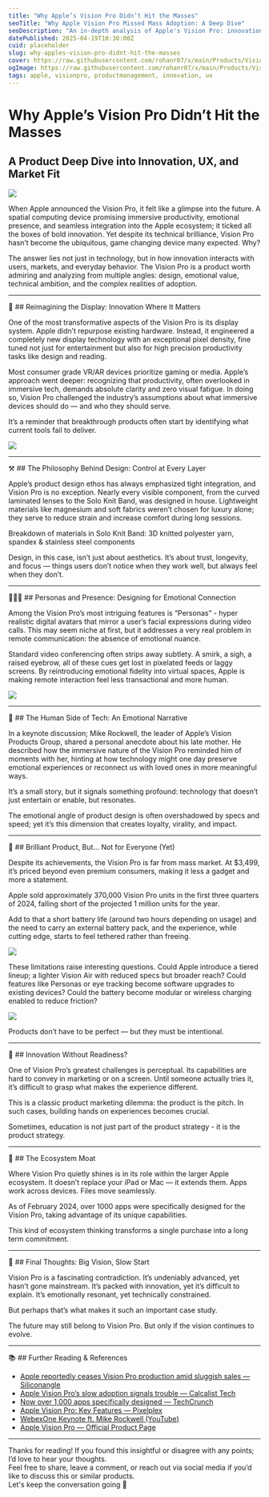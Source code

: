 ```yaml
---
title: "Why Apple’s Vision Pro Didn’t Hit the Masses"
seoTitle: "Why Apple Vision Pro Missed Mass Adoption: A Deep Dive"
seoDescription: "An in-depth analysis of Apple's Vision Pro: innovation, UX design, product-market fit, and future possibilities."
datePublished: 2025-04-19T10:30:00Z
cuid: placeholder
slug: why-apples-vision-pro-didnt-hit-the-masses
cover: https://raw.githubusercontent.com/rohanr07/x/main/Products/VisionPro/Images/CoverPhoto.png
ogImage: https://raw.githubusercontent.com/rohanr07/x/main/Products/VisionPro/Images/CoverPhoto.png
tags: apple, visionpro, productmanagement, innovation, ux
---
```


# Why Apple’s Vision Pro Didn’t Hit the Masses

## A Product Deep Dive into Innovation, UX, and Market Fit

![](https://raw.githubusercontent.com/rohanr07/x/main/Products/VisionPro/Images/CoverPhoto.png)

When Apple announced the Vision Pro, it felt like a glimpse into the future. A spatial computing device promising immersive productivity, emotional presence, and seamless integration into the Apple ecosystem; it ticked all the boxes of bold innovation. Yet despite its technical brilliance, Vision Pro hasn’t become the ubiquitous, game changing device many expected. Why?

The answer lies not just in technology, but in how innovation interacts with users, markets, and everyday behavior. The Vision Pro is a product worth admiring and analyzing from multiple angles: design, emotional value, technical ambition, and the complex realities of adoption.

---

🎨 ## Reimagining the Display: Innovation Where It Matters

One of the most transformative aspects of the Vision Pro is its display system. Apple didn’t repurpose existing hardware. Instead, it engineered a completely new display technology with an exceptional pixel density, fine tuned not just for entertainment but also for high precision productivity tasks like design and reading.

Most consumer grade VR/AR devices prioritize gaming or media. Apple’s approach went deeper: recognizing that productivity, often overlooked in immersive tech, demands absolute clarity and zero visual fatigue. In doing so, Vision Pro challenged the industry’s assumptions about what immersive devices should do — and who they should serve.

It’s a reminder that breakthrough products often start by identifying what current tools fail to deliver.

![](https://raw.githubusercontent.com/rohanr07/x/main/Products/VisionPro/Images/Characteristics.png)

---

⚒️ ## The Philosophy Behind Design: Control at Every Layer

Apple’s product design ethos has always emphasized tight integration, and Vision Pro is no exception. Nearly every visible component, from the curved laminated lenses to the Solo Knit Band, was designed in house. Lightweight materials like magnesium and soft fabrics weren’t chosen for luxury alone; they serve to reduce strain and increase comfort during long sessions.

Breakdown of materials in Solo Knit Band: 3D knitted polyester yarn, spandex & stainless steel components

Design, in this case, isn’t just about aesthetics. It’s about trust, longevity, and focus — things users don’t notice when they work well, but always feel when they don’t.

---

🧑‍🧑‍🧑 ## Personas and Presence: Designing for Emotional Connection

Among the Vision Pro’s most intriguing features is “Personas” - hyper realistic digital avatars that mirror a user’s facial expressions during video calls. This may seem niche at first, but it addresses a very real problem in remote communication: the absence of emotional nuance.

Standard video conferencing often strips away subtlety. A smirk, a sigh, a raised eyebrow, all of these cues get lost in pixelated feeds or laggy screens. By reintroducing emotional fidelity into virtual spaces, Apple is making remote interaction feel less transactional and more human.

![](https://raw.githubusercontent.com/rohanr07/x/main/Products/VisionPro/Images/Persona.jpg)

---

🧬 ## The Human Side of Tech: An Emotional Narrative

In a keynote discussion; Mike Rockwell, the leader of Apple’s Vision Products Group, shared a personal anecdote about his late mother. He described how the immersive nature of the Vision Pro reminded him of moments with her, hinting at how technology might one day preserve emotional experiences or reconnect us with loved ones in more meaningful ways.

It’s a small story, but it signals something profound: technology that doesn’t just entertain or enable, but resonates.

The emotional angle of product design is often overshadowed by specs and speed; yet it’s this dimension that creates loyalty, virality, and impact.

---

🚀 ## Brilliant Product, But… Not for Everyone (Yet)

Despite its achievements, the Vision Pro is far from mass market. At $3,499, it’s priced beyond even premium consumers, making it less a gadget and more a statement.

Apple sold approximately 370,000 Vision Pro units in the first three quarters of 2024, falling short of the projected 1 million units for the year.

Add to that a short battery life (around two hours depending on usage) and the need to carry an external battery pack, and the experience, while cutting edge, starts to feel tethered rather than freeing.

![](https://raw.githubusercontent.com/rohanr07/x/main/Products/VisionPro/Images/Battery.png)

These limitations raise interesting questions. Could Apple introduce a tiered lineup; a lighter Vision Air with reduced specs but broader reach? Could features like Personas or eye tracking become software upgrades to existing devices? Could the battery become modular or wireless charging enabled to reduce friction?

![](https://raw.githubusercontent.com/rohanr07/x/main/Products/VisionPro/Images/SalesGraph.png)

Products don’t have to be perfect — but they must be intentional.

---

🧠 ## Innovation Without Readiness?

One of Vision Pro’s greatest challenges is perceptual. Its capabilities are hard to convey in marketing or on a screen. Until someone actually tries it, it’s difficult to grasp what makes the experience different.

This is a classic product marketing dilemma: the product is the pitch. In such cases, building hands on experiences becomes crucial.

Sometimes, education is not just part of the product strategy - it is the product strategy.

---

🔗 ## The Ecosystem Moat

Where Vision Pro quietly shines is in its role within the larger Apple ecosystem. It doesn’t replace your iPad or Mac — it extends them. Apps work across devices. Files move seamlessly.

As of February 2024, over 1000 apps were specifically designed for the Vision Pro, taking advantage of its unique capabilities.

This kind of ecosystem thinking transforms a single purchase into a long term commitment.

---

📝 ## Final Thoughts: Big Vision, Slow Start

Vision Pro is a fascinating contradiction. It’s undeniably advanced, yet hasn’t gone mainstream. It’s packed with innovation, yet it’s difficult to explain. It’s emotionally resonant, yet technically constrained.

But perhaps that’s what makes it such an important case study.

The future may still belong to Vision Pro. But only if the vision continues to evolve.

---

📚 ## Further Reading & References

- [Apple reportedly ceases Vision Pro production amid sluggish sales — Siliconangle](https://siliconangle.com/2025/01/01/apple-reportedly-ceases-vision-pro-production-amid-sluggish-sales/?utm_source=chatgpt.com)
- [Apple Vision Pro’s slow adoption signals trouble — Calcalist Tech](https://www.calcalistech.com/ctechnews/article/o85iwmh74?utm_source=chatgpt.com)
- [Now over 1,000 apps specifically designed — TechCrunch](https://techcrunch.com/2024/02/14/apples-vision-pro-now-has-over-1000-apps-specifically-designed-for-the-new-device/)
- [Apple Vision Pro: Key Features — Pixelplex](https://pixelplex.io/blog/overview-of-apple-vision-pro-and-its-prospects/)
- [WebexOne Keynote ft. Mike Rockwell (YouTube)](https://www.youtube.com/watch?v=81-T1wmtp0M&t=155s)
- [Apple Vision Pro — Official Product Page](https://www.apple.com/apple-vision-pro/)

---

Thanks for reading! If you found this insightful or disagree with any points; I’d love to hear your thoughts.  
Feel free to share, leave a comment, or reach out via social media if you’d like to discuss this or similar products.  
Let's keep the conversation going 🙂
